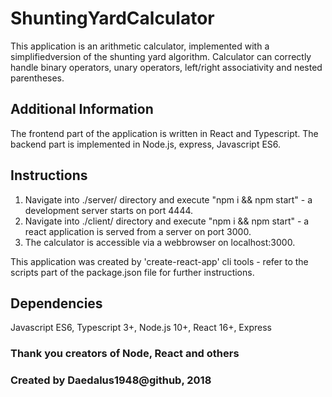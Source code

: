 # ShuntingYardCalculator

This application is an arithmetic calculator, implemented with a simplifiedversion of the shunting yard algorithm.
Calculator can correctly handle binary operators, unary operators, left/right associativity and nested parentheses.

## Additional Information

The frontend part of the application is written in React and Typescript.
The backend part is implemented in Node.js, express, Javascript ES6.

## Instructions

1) Navigate into ./server/ directory and execute "npm i && npm start" - a development server starts on port 4444.
2) Navigate into ./client/ directory and execute "npm i && npm start" - a react application is served from a server on port 3000.
3) The calculator is accessible via a webbrowser on localhost:3000.

This application was created by 'create-react-app' cli tools - 
refer to the scripts part of the package.json file for further instructions.

## Dependencies

Javascript ES6, Typescript 3+, Node.js 10+, React 16+, Express

### Thank you creators of Node, React and others 
### Created by Daedalus1948@github, 2018

